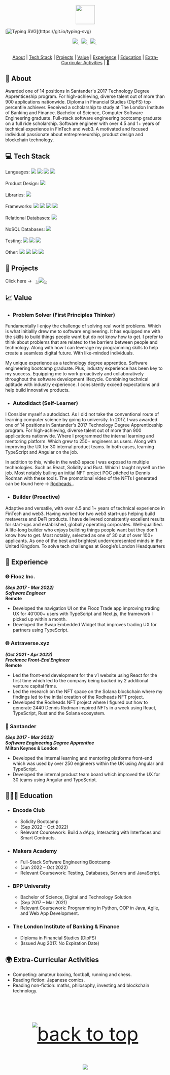 <div align="center">
  <br /> 
    <img  align="center" src="https://media.giphy.com/media/aExP3YOqb6ImBe5HG2/giphy.gif" width="60">
</div>
 
[![Typing SVG](https://readme-typing-svg.herokuapp.com?font=Consolas&size=25&color=6ad20b&center=true&vCenter=true&width=900&height=60&lines=David+Alistair+Meade+Jr...;Digital+Curriculum+Vitae.;)](https://git.io/typing-svg)

<div align="center">
    <a href="mailto:davidmeadejnrgmail.com">
<code><img src="https://img.shields.io/badge/-Contact-000000?style=flat&logo=gmail&logoColor=DB4437" /></code>
</a>
  &nbsp;
<a href="https://github.com/davidmeadejr/external-curriculum-vitae/blob/master/external-curriculum-vitae-updated.pdf">
<code><img src="https://img.shields.io/badge/-External%20Curriculum%20Vitae-000000?style=flat&logo=github&logoColor=ffffff" /></code>
</a>
  &nbsp;
   <a href="https://www.linkedin.com/in/davidmeadejr/">
<code><img src="https://img.shields.io/badge/-LinkedIn-000000?style=flat&logo=linkedin&logoColor=0072b1" /></code>
</a>
  &nbsp;
</div>
  &nbsp;

<div align="center">
 
[About](#-about) | [Tech Stack](#-tech-stack) | [Projects](#-Projects) | [Value](#-value) | [Experience](#-experience) | [Education](#-education) | [Extra-Curricular Activities](#-extra-curricular-activities) | [🖖](https://y.at/♟️🚫🏁❗) 
</div>

 ## 🔎 About

Awarded one of 14 positions in Santander's 2017 Technology Degree Apprenticeship program. For high-achieving, diverse talent out of more than 900 applications nationwide. Diploma in Financial Studies (DipFS) top percentile achiever. Received a scholarship to study at The London Institute of Banking and Finance. Bachelor of Science, Computer Software Engineering graduate. Full-stack software engineering bootcamp graduate on a full ride scholarship. Software engineer with over 4.5 and 1+ years of technical experience in FinTech and web3. A motivated and focused individual passionate about entrepreneurship, product design and blockchain technology.

<!--  ---

  **💬 Quote of the Day**
<br />
<br />
[![Readme Quotes](https://quotes-github-readme.vercel.app/api?type=horizontal&theme=dark)](https://github.com/piyushsuthar/github-readme-quotes) -->

## 💻 Tech Stack

Languages: <code><img src="https://img.shields.io/badge/-JavaScript-000000?style=flat&logo=javascript&logoColor=FFCA28" /></code>
<code><img src="https://img.shields.io/badge/-TypeScript-000000?style=flat&logo=TypeScript&logoColor=719af4" /></code>
<code><img src="https://img.shields.io/badge/-Solidity-000000?style=flat&logo=solidity&logoColor=ffffff" /></code>
 <code><img src="https://img.shields.io/badge/-Ruby-000000?style=flat&logo=ruby&logoColor=e53935" /></code>
<br /> 
<br /> 
Product Design: <code><img src="https://img.shields.io/badge/-Figma-000000?style=flat&logo=figma&logoColor=f1501e" /></code>
<br /> 
<br /> 
Libraries: <code><img src="https://img.shields.io/badge/-React-000000?style=flat&logo=react&logoColor=03AABF" /></code>
<br /> 
<br /> 
Frameworks: <code><img src="https://img.shields.io/badge/-Next.js-000000?style=flat&logo=Next.JS&logoColor=white" /></code>
<code><img src="https://img.shields.io/badge/-Express-000000?&style=flat&logo=express&logoColor=ffffff"/></code>
<code><img src="https://img.shields.io/badge/-Angular-000000?style=flat&logo=angular&logoColor=de0031"></code>
<code><img src="https://img.shields.io/badge/-React%20Native-000000?style=flat&logo=react&logoColor=03AABF" /></code>
<br /> 
<br /> 
Relational Databases:
<code><img src="https://img.shields.io/badge/-PostgreSQL-000000?style=flat&logo=postgresql&logoColor=326292"></code>
<br /> 
<br />
NoSQL Databases: <code><img src="https://img.shields.io/badge/-MongoDB-000000?style=flat&logo=mongodb&logoColor=00ee65"></code>
<br /> 
<br />
Testing:  <code><img src="https://img.shields.io/badge/-Jest-000000?&style=flat&logo=jest&logoColor=c21325"/></code>
<code><img src="https://img.shields.io/badge/-RSpec-000000?&style=flat&logo=rspec&logoColor=e53935"/></code>
<code><img src="https://img.shields.io/badge/-Cypress-000000?&style=flat&logo=cypress&logoColor=ffffff"/></code>
<br /> 
<br /> 
Other: <code><img src="https://img.shields.io/badge/-Git-000000?&style=flat&logo=git&logoColor=f05032"/></code>
<code><img src="https://img.shields.io/badge/-Vim-000000?&style=flat&logo=vim&logoColor=12ab00"/></code>
<code><img src="https://img.shields.io/badge/-Postman-000000?&style=flat&logo=postman&logoColor=FF6C37"/></code>
<code><img src="https://img.shields.io/badge/-Node.js-000000?&style=flat&logo=node.js&logoColor=6DA55F"/></code>

## 🧱 Projects
<!-- Summaries of solo and collaborative projects. For a complete list, click here →  &nbsp;
<a href="https://github.com/davidmeadejr/build-space">
<code>✨<img src="https://img.shields.io/badge/-Build%20Space-000000?style=flat&logo=github&logoColor=ffffff" />✨
</a></code>
</a> -->
Click here →  &nbsp;
<a href="https://github.com/davidmeadejr/build-space">
<code>✨<img src="https://img.shields.io/badge/-Personal%20Build%20Space-000000?style=flat&logo=github&logoColor=ffffff" />✨
</a></code>
</a>

## 📈 Value

* ### Problem Solver (First Principles Thinker)

Fundamentally I enjoy the challenge of solving real world problems. Which is what initiallly drew me to software engineering. It has equipped me with the skills to build things people want but do not know how to get. I prefer to think about problems that are related to the barriers between people and technology. Along with how I can leverage my programming skills to help create a seamless digital future. With like-minded individuals. 

My unique experience as a technology degree apprentice. Software engineering bootcamp graduate. Plus, industry experience has been key to my success. Equipping me to work proactively and collaboratively throughout the software development lifecycle. Combining technical aptitude with industry experience. I consistently exceed expectations and help build innovative products.

* ### Autodidact (Self-Learner)

I Consider myself a autodidact. As I did not take the conventional route of learning computer science by going to university. In 2017, I was awarded one of 14 positions in Santander's 2017 Technology Degree Apprenticeship program. For high-achieving, diverse talent out of more than 900 applications nationwide. Where I programmed the internal learning and mentoring platform. Which grew to 250+ engineers as users. Along with improving the UX for 30 internal product teams. In both cases, learning TypeScript and Angular on the job. 

In addition to this, while in the web3 space I was exposed to multiple technologies. Such as React, Solidity and Rust. Which I taught myself on the job. Most notably builing an initial NFT project POC pitched to Dennis Rodman with these tools. The promotional video of the NFTs I generated can be found here → <a href="https://twitter.com/ThrillDAO/status/1470752410771595265">
Rodheads
</a>.



* ### Builder (Proactive)

Adaptive and versatile, with over 4.5 and 1+ years of technical experience in FinTech and web3. Having worked for two web3 start-ups helping build metaverse and DeFi products. I have delivered consistently excellent results for start-ups and established, globally operating corporates. Well-qualified. A life-long builder who enjoys building things people want but they don't know how to get. Most notably, selected as one of 30 out of over 100+ applicants. As one of the best and brightest underrepresented minds in the United Kingdom. To solve tech challenges at Google’s London Headquarters


<!-- **👣 Footprints**
 * <strong>Trainee Solidity Engineer</strong>, <em>Encode Club</em> (Sept 2022 – Oct 2022)
 * <strong>Trainee Full-Stack Software Engineer</strong>, <em>Makers Academy</em> (Jun 2022 – Oct 2022)
 * <strong>Software Engineer</strong>, <em>Flooz</em> (Mar 2022 –  May 2022) 
 * <strong>Freelance Front-End Engineer</strong>, <em>Thrill Digital</em> (Oct 2021 –  Apr 2022)   
 * <strong>Apprentice Front-End Engineer</strong>, <em>Santander</em> (Mar 2019 – Feb 2022)  
 * <strong>Apprentice Cyber Security Analyst</strong>, <em>Santander</em> (Sep 2018 – Mar 2019) 
 * <strong>Apprentice Innovation Consultant</strong>, <em>Santander</em> (Mar 2018 – Sep 2018)    
 * <strong>Apprentice Business Consultant</strong>, <em>Santander</em> (Sep 2017 – Mar 2018)    
<!--  * <strong>Sales</strong>, <em>Superdry</em> (Sep 2016 – Nov 2021) 
 * <strong>Sales</strong>, <em>House of Fraser</em> (Sep 2015 – Jan 2016)  -->
 
## 💼 Experience

<!-- ### 👣 Footprints
 * <strong>Trainee Solidity Engineer</strong>, <em>Encode Club</em> (Sept 2022 – Oct 2022)
 * <strong>Trainee Full-Stack Software Engineer</strong>, <em>Makers Academy</em> (Jun 2022 – Oct 2022)
 * <strong>Software Engineer</strong>, <em>Flooz</em> (Mar 2022 –  May 2022) 
 * <strong>Freelance Front-End Engineer</strong>, <em>Thrill Digital</em> (Oct 2021 –  Apr 2022)   
 * <strong>Apprentice Front-End Engineer</strong>, <em>Santander</em> (Mar 2019 – Feb 2022)  
 * <strong>Apprentice Cyber Security Analyst</strong>, <em>Santander</em> (Sep 2018 – Mar 2019) 
 * <strong>Apprentice Innovation Consultant</strong>, <em>Santander</em> (Mar 2018 – Sep 2018)    
 * <strong>Apprentice Business Consultant</strong>, <em>Santander</em> (Sep 2017 – Mar 2018) -->


### 🌐 Flooz Inc.
***(Sep 2017 - Mar 2022)***\
***Software Engineer***\
**Remote**
* Developed the navigation UI on the Flooz Trade app improving trading UX for 40’000+ users with TypeScript and Next.js, the framework I picked up within a month.
* Developed the Swap Embedded Widget that improves trading UX for partners using TypeScript.

### 🌐 Astraverse.xyz
***(Oct 2021 - Apr 2022)***\
***Freelance Front-End Engineer***\
**Remote**
* Led the front-end development for the v1 website using React for the first time which led to the company being backed by 2 additional venture capital firms.
* Led the research on the NFT space on the Solana blockchain where my findings led to the initial creation of the Rodheads NFT project.
* Developed the Rodheads NFT project where I figured out how to generate 2440 Dennis Rodman inspired NFTs in a week using React, TypeScript, Rust and the Solana ecosystem.

### 🏦 Santander
***(Sep 2017 - Mar 2022)***\
***Software Engineering Degree Apprentice***\
**Milton Keynes & London**
* Developed the internal learning and mentoring platforms front-end which was used by over 250 engineers within the UK using Angular and TypeScript.
* Developed the internal product team board which improved the UX for 30 teams using Angular and TypeScript.

## 👨🏾‍🎓 Education

* ### Encode Club
  * Solidity Bootcamp 
  * (Sep 2022 – Oct 2022)
  * Relevant Coursework: Build a dApp, Interacting with Interfaces and Smart Contracts.

* ### Makers Academy
  * Full-Stack Software Engineering Bootcamp 
  * (Jun 2022 – Oct 2022)
  * Relevant Coursework: Testing, Databases, Servers and JavaScript.

* ### BPP University
  * Bachelor of Science, Digital and Technology Solution 
  * (Sep 2017 – Mar 2021)
  * Relevant Coursework: Programming in Python, OOP in Java, Agile, and Web App Development.

* ### The London Institute of Banking & Finance
  * Diploma in Financial Studies (DipFS)
  * (Issued Aug 2017. No Expiration Date)
  
 ## 🌍 Extra-Curricular Activities
* Competing: amateur boxing, football, running and chess.
* Reading fiction: Japanese comics.
* Reading non-fiction: maths, philosophy, investing and blockchain technology.

&nbsp;


<!-- **📊 GitHub Stats**

<!-- <p align="left"> <a href="https://github.com/ryo-ma/github-profile-trophy"><img src="https://github-profile-trophy.vercel.app/?username=davidmeadejr&theme=matrix&margin-w=15&margin-h=15&column=7" alt="davidmeadejr" /></a> </p> -->

 <!-- <img align="center" src="https://github-readme-stats.vercel.app/api/top-langs/?username=davidmeadejr&layout=compact&theme=chartreuse-dark" /></a> 
 <br />
 <br />
 <img align="center" src="https://github-readme-stats.vercel.app/api?username=davidmeadejr&show_icons=true&theme=chartreuse-dark" alt="DMJ's github stats" /></a> 
 <br />
 <br />
<img alt="github contribution snake animation" src="https://github.com/davidmeadejr/davidmeadejr/blob/output/github-contribution-grid-snake.svg">
<br />
<br />
<br />
<br /> -->
 <p align="center" style="font-size: 60px"><a href="#top"><img src="https://img.shields.io/static/v1?label&message=Back+to+Top&color=343c44&style=flat&logo" alt="back to top" /></a></p>


<p align="center">
  <img src="https://capsule-render.vercel.app/api?type=waving&color=gradient&height=110&section=footer&animation=twinkling"/>
</p>

